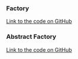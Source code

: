 ### Factory 
[Link to the code on GitHub](https://github.com/Reinhardt-i/Design-Patterns-Python/blob/main/1.%20all_dp%20(Code%20%2B%20Note)/Creational%20DP/1.%20Factory/factory.py)

### Abstract Factory
[Link to the code on GitHub](https://github.com/Reinhardt-i/Design-Patterns-Python/blob/main/1.%20all_dp%20(Code%20%2B%20Note)/Creational%20DP/2.%20Abstract%20Factory/abs_factory.py)